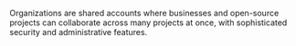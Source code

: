 Organizations are shared accounts where businesses and open-source projects can collaborate across many projects at once, with sophisticated security and administrative features.